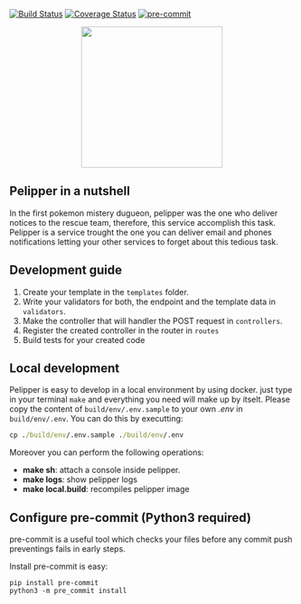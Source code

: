 [![Build Status](https://travis-ci.com/Antartical/pelipper.svg?branch=master)](https://travis-ci.com/Antartical/pelipper)
[![Coverage Status](https://coveralls.io/repos/github/Antartical/pelipper/badge.svg?branch=alvarogf97/add_ci)](https://coveralls.io/github/Antartical/pelipper?branch=alvarogf97/add_ci)
[![pre-commit](https://img.shields.io/badge/pre--commit-enabled-brightgreen?logo=pre-commit&logoColor=white)](https://github.com/pre-commit/pre-commit)

<p align="center">
  <img width="250" height="250" src="https://i.imgur.com/JTRP3z8.jpg">
</p>
 
## Pelipper in a nutshell

In the first pokemon mistery dugueon, pelipper was the one who deliver notices to the
rescue team, therefore, this service accomplish this task. Pelipper is a service trought the
one you can deliver email and phones notifications letting your other services to forget
about this tedious task.


## Development guide

1. Create your template in the `templates` folder.
2. Write your validators for both, the endpoint and the template data in `validators`.
3. Make the controller that will handler the POST request in `controllers`.
4. Register the created controller in the router in `routes`
5. Build tests for your created code

## Local development

Pelipper is easy to develop in a local environment by using docker. just type in your terminal `make`
and everything you need will make up by itselt. Please copy the content of `build/env/.env.sample` to
your own *.env* in `build/env/.env`. You can do this by executting:
```cmd
cp ./build/env/.env.sample ./build/env/.env
```

Moreover you can perform the following operations:
 - **make sh**: attach a console inside pelipper.
 - **make logs**: show pelipper logs
 - **make local.build**: recompiles pelipper image

## Configure pre-commit (Python3 required)
pre-commit is a useful tool which checks your files before any commit push preventings fails in early steps.

Install pre-commit is easy:
```
pip install pre-commit
python3 -m pre_commit install
```
